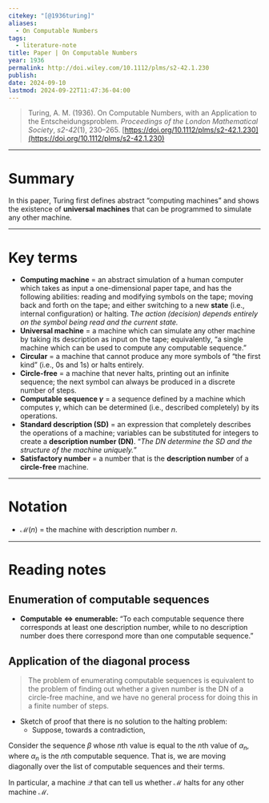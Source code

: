 ```yaml
---
citekey: "[@1936turing]"
aliases:
  - On Computable Numbers
tags:
  - literature-note
title: Paper | On Computable Numbers
year: 1936
permalink: http://doi.wiley.com/10.1112/plms/s2-42.1.230
publish: 
date: 2024-09-10
lastmod: 2024-09-22T11:47:36-04:00
---
```

> Turing, A. M. (1936). On Computable Numbers, with an Application to the Entscheidungsproblem. _Proceedings of the London Mathematical Society_, _s2-42_(1), 230–265. [https://doi.org/10.1112/plms/s2-42.1.230](https://doi.org/10.1112/plms/s2-42.1.230)

---
# Summary

In this paper, Turing first defines abstract “computing machines” and shows the existence of **universal machines** that can be programmed to simulate any other machine. 


---
# Key terms

- **Computing machine** = an abstract simulation of a human computer which takes as input a one-dimensional paper tape, and has the following abilities: reading and modifying symbols on the tape; moving back and forth on the tape; and either switching to a new **state** (i.e., internal configuration) or halting. T*he action (decision) depends entirely on the symbol being read and the current state.*
- **Universal machine** = a machine which can simulate any other machine by taking its description as input on the tape; equivalently, “a single machine which can be used to compute any computable sequence.”
- **Circular** = a machine that cannot produce any more symbols of “the first kind” (i.e., 0s and 1s) or halts entirely.
- **Circle-free** = a machine that never halts, printing out an infinite sequence; the next symbol can always be produced in a discrete number of steps.
- **Computable sequence $\gamma$** = a sequence defined by a machine which computes $\gamma$, which can be determined (i.e., described completely) by its operations.
- **Standard description (SD)** = an expression that completely describes the operations of a machine; variables can be substituted for integers to create a **description number (DN)**. “*The DN determine the SD and the structure of the machine uniquely.*”
- **Satisfactory number** = a number that is the **description number** of a **circle-free** machine.

---
# Notation

- $\mathcal M(n)$ = the machine with description number $n$.

---

# Reading notes

## Enumeration of computable sequences

- **Computable $\iff$ enumerable:** “To each computable sequence there corresponds at least one description number, while to no description number does there correspond more than one computable sequence.”

## Application of the diagonal process

>The problem of enumerating computable sequences is equivalent to the problem of finding out whether a given number is the DN of a circle-free machine, and we have no general process for doing this in a finite number of steps.

- Sketch of proof that there is no solution to the halting problem:
	- Suppose, towards a contradiction,

Consider the sequence $\beta$ whose $n$th value is equal to the $n$th value of $\alpha_n$, where $\alpha_n$ is the $n$th computable sequence. That is, we are moving diagonally over the list of computable sequences and their terms.

In particular, a machine $\mathcal Q$ that can tell us whether $\mathcal M$ halts for any other machine $\mathcal M$. 